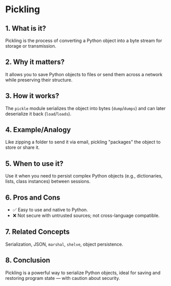 # Pickling

## 1. What is it?  
Pickling is the process of converting a Python object into a byte stream for storage or transmission.

## 2. Why it matters?  
It allows you to save Python objects to files or send them across a network while preserving their structure.

## 3. How it works?  
The `pickle` module serializes the object into bytes (`dump`/`dumps`) and can later deserialize it back (`load`/`loads`).

## 4. Example/Analogy  
Like zipping a folder to send it via email, pickling "packages" the object to store or share it.

## 5. When to use it?  
Use it when you need to persist complex Python objects (e.g., dictionaries, lists, class instances) between sessions.

## 6. Pros and Cons  
- ✅ Easy to use and native to Python.  
- ❌ Not secure with untrusted sources; not cross-language compatible.

## 7. Related Concepts  
Serialization, JSON, `marshal`, `shelve`, object persistence.

## 8. Conclusion  
Pickling is a powerful way to serialize Python objects, ideal for saving and restoring program state — with caution about security.
